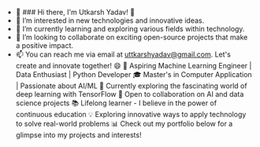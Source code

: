 - 👋 ### Hi there, I'm Utkarsh Yadav! 👋
- 👀 I’m interested in new technologies and innovative ideas.
- 🌱 I’m currently learning and exploring various fields within technology.
- 💞️ I’m looking to collaborate on exciting open-source projects that make a positive impact.
- 📫 You can reach me via email at [uttkarshyadav@gmail.com](mailto:uttkarshyadav@gmail.com).
Let's create and innovate together! 😄
🚀 Aspiring Machine Learning Engineer | Data Enthusiast | Python Developer
🎓 Master's in Computer Application | Passionate about AI/ML
🔭 Currently exploring the fascinating world of deep learning with TensorFlow
💼 Open to collaboration on AI and data science projects
📚 Lifelong learner - I believe in the power of continuous education
💡 Exploring innovative ways to apply technology to solve real-world problems
📊 Check out my portfolio below for a glimpse into my projects and interests!
<!---
shroud23/shroud23 is a ✨ special ✨ repository because its `README.md` (this file) appears on your GitHub profile.
You can click the Preview link to take a look at your changes.
--->
